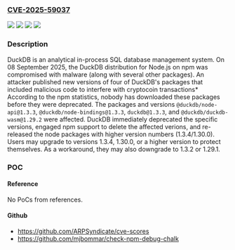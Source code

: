 ### [CVE-2025-59037](https://cve.mitre.org/cgi-bin/cvename.cgi?name=CVE-2025-59037)
![](https://img.shields.io/static/v1?label=Product&message=duckdb-node&color=blue)
![](https://img.shields.io/static/v1?label=Version&message=%3D%201.29.2%20&color=brightgreen)
![](https://img.shields.io/static/v1?label=Version&message=%3D%201.3.3%20&color=brightgreen)
![](https://img.shields.io/static/v1?label=Vulnerability&message=CWE-506%3A%20Embedded%20Malicious%20Code&color=brightgreen)

### Description

DuckDB is an analytical in-process SQL database management system. On 08 September 2025, the DuckDB distribution for Node.js on npm was compromised with malware (along with several other packages). An attacker published new versions of four of DuckDB's packages that included malicious code to interfere with cryptocoin transactions* According to the npm statistics, nobody has downloaded these packages before they were deprecated. The packages and versions `@duckdb/node-api@1.3.3`, `@duckdb/node-bindings@1.3.3`, `duckdb@1.3.3`, and `@duckdb/duckdb-wasm@1.29.2` were affected. DuckDB immediately deprecated the specific versions, engaged npm support to delete the affected verions, and re-released the node packages with higher version numbers (1.3.4/1.30.0). Users may upgrade to versions 1.3.4, 1.30.0, or a higher version to protect themselves. As a workaround, they may also downgrade to 1.3.2 or 1.29.1.

### POC

#### Reference
No PoCs from references.

#### Github
- https://github.com/ARPSyndicate/cve-scores
- https://github.com/mjbommar/check-npm-debug-chalk

